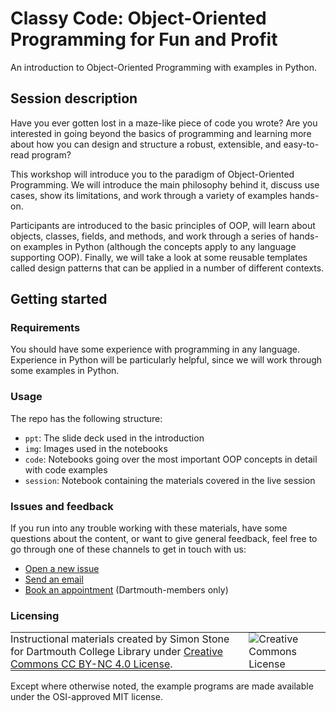 # Classy Code: Object-Oriented Programming for Fun and Profit

An introduction to Object-Oriented Programming with examples in Python.

## Session description
Have you ever gotten lost in a maze-like piece of code you wrote? Are you interested in going beyond the basics of programming and learning more about how you can design and structure a robust, extensible, and easy-to-read program?

This workshop will introduce you to the paradigm of Object-Oriented Programming. We will introduce the main philosophy behind it, discuss use cases, show its limitations, and work through a variety of examples hands-on.

Participants are introduced to the basic principles of OOP, will learn about objects, classes, fields, and methods, and work through a series of hands-on examples in Python (although the concepts apply to any language supporting OOP). Finally, we will take a look at some reusable templates called design patterns that can be applied in a number of different contexts.

## Getting started

### Requirements
You should have some experience with programming in any language. Experience in Python will be particularly helpful, since we will work through some examples in Python.

### Usage
The repo has the following structure:
- `ppt`: The slide deck used in the introduction
- `img`: Images used in the notebooks
- `code`: Notebooks going over the most important OOP concepts in detail with code examples
- `session`: Notebook containing the materials covered in the live session

### Issues and feedback
If you run into any trouble working with these materials, have some questions about the content, or want to give general feedback, feel free to go through one of these channels to get in touch with us:
- [Open a new issue](https://git.dartmouth.edu/lib-digital-strategies/RDS/workshops/infrastructure/classy-code/-/issues)
- [Send an email](mailto:simon.stone@dartmouth.edu)
- [Book an appointment](https://dartgo.org/meetwithsimon) (Dartmouth-members only)


### Licensing
<table>
<tbody>
  <tr>
    <td style="padding:0px;border-width:0px;vertical-align:center">
    Instructional materials created by Simon Stone for Dartmouth College Library under <a href="https://creativecommons.org/licenses/by/4.0/">Creative Commons CC BY-NC 4.0 License</a>.
    </td>
    <td style="padding:0 0 0 1em;border-width:0px;vertical-align:center"><img alt="Creative Commons License" src="https://i.creativecommons.org/l/by/4.0/88x31.png"/></td>
  </tr>
</tbody>
</table>

Except where otherwise noted, the example programs are made available under the OSI-approved MIT license.